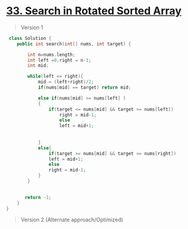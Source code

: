 # [33. Search in Rotated Sorted Array](https://leetcode.com/problems/search-in-rotated-sorted-array/)
> Version 1
```c++
 class Solution {
    public int search(int[] nums, int target) {

        int n=nums.length;
        int left =0,right = n-1;
        int mid;

        while(left <= right){
            mid = (left+right)/2;
            if(nums[mid] == target) return mid;

            else if(nums[mid] >= nums[left] )
            {
                if(target <= nums[mid] && target >= nums[left])
                    right = mid-1;
                    else
                    left = mid+1;
                
            
            }
            else{
                if(target >= nums[mid] && target <= nums[right])
                left = mid+1;
                else
                right = mid-1;
            }
        }
        

       return -1;
    }
}
```

> Version 2 (Alternate approach/Optimized)